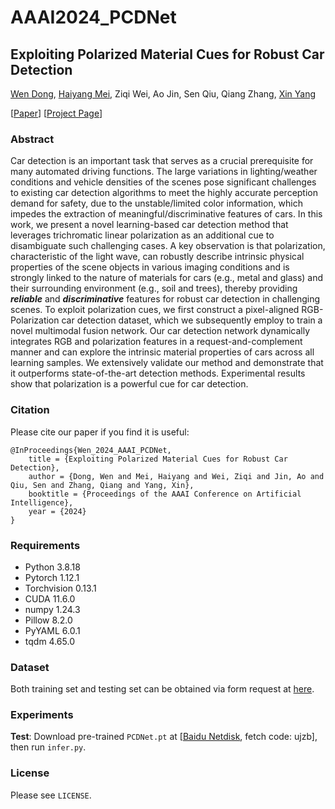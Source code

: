 # AAAI2024_PCDNet

## Exploiting Polarized Material Cues for Robust Car Detection

[Wen Dong](https://wind1117.github.io/), [Haiyang Mei](https://mhaiyang.github.io/), 
Ziqi Wei, Ao Jin, Sen Qiu, Qiang Zhang, [Xin Yang](https://xinyangdut.github.io/)

[[Paper](https://ojs.aaai.org/index.php/AAAI/article/view/27922)]
[[Project Page](https://wind1117.github.io/publication/2024-AAAI-PolarCar)]

### Abstract
Car detection is an important task that serves as a crucial prerequisite for many 
automated driving functions. The large variations in lighting/weather conditions 
and vehicle densities of the scenes pose significant challenges to existing car 
detection algorithms to meet the highly accurate perception demand for safety, 
due to the unstable/limited color information, which impedes the extraction of 
meaningful/discriminative features of cars. In this work, we present a novel 
learning-based car detection method that leverages trichromatic linear polarization 
as an additional cue to disambiguate such challenging cases. A key observation is 
that polarization, characteristic of the light wave, can robustly describe intrinsic 
physical properties of the scene objects in various imaging conditions and is 
strongly linked to the nature of materials for cars (e.g., metal and glass) and 
their surrounding environment (e.g., soil and trees), thereby providing 
***reliable*** and ***discriminative*** features for robust car detection in 
challenging scenes. To exploit polarization cues, we first construct a pixel-aligned 
RGB-Polarization car detection dataset, which we subsequently employ to train a 
novel multimodal fusion network. Our car detection network dynamically integrates 
RGB and polarization features in a request-and-complement manner and can explore the 
intrinsic material properties of cars across all learning samples. We extensively 
validate our method and demonstrate that it outperforms state-of-the-art detection 
methods. Experimental results show that polarization is a powerful cue for car 
detection.

### Citation
Please cite our paper if you find it is useful:
```
@InProceedings{Wen_2024_AAAI_PCDNet,  
    title = {Exploiting Polarized Material Cues for Robust Car Detection},  
    author = {Dong, Wen and Mei, Haiyang and Wei, Ziqi and Jin, Ao and Qiu, Sen and Zhang, Qiang and Yang, Xin},  
    booktitle = {Proceedings of the AAAI Conference on Artificial Intelligence},  
    year = {2024}  
}
```
### Requirements
- Python 3.8.18
- Pytorch 1.12.1
- Torchvision 0.13.1
- CUDA 11.6.0
- numpy 1.24.3
- Pillow 8.2.0
- PyYAML 6.0.1
- tqdm 4.65.0

### Dataset
Both training set and testing set can be obtained via form request at [here](http://rgbp.dluticcd.com/).

### Experiments
**Test**: Download pre-trained ``PCDNet.pt`` at 
[[Baidu Netdisk](https://pan.baidu.com/s/1Bjb6IeQuhbt1zvypJZ-cXQ?pwd=ujzb), 
fetch code: ujzb], then run ``infer.py``.

### License
Please see ``LICENSE``.